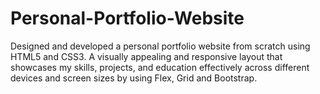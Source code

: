 # Personal-Portfolio-Website
Designed and developed a personal portfolio website from scratch using HTML5 and CSS3. A visually  appealing and responsive layout that showcases my skills, projects, and education effectively across different devices and screen sizes by using Flex, Grid and Bootstrap.
